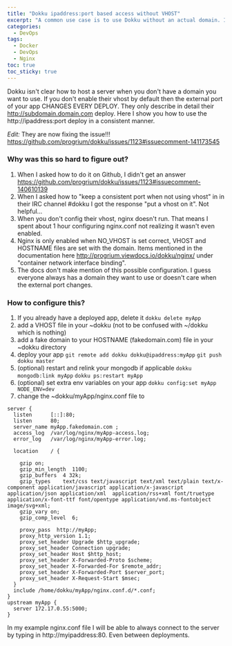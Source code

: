 ```yaml
---
title: "Dokku ipaddress:port based access without VHOST" 
excerpt: "A common use case is to use Dokku without an actual domain. I address how to use a consistent external port with an ip address since the docs don't."
categories:
  - DevOps
tags:
  - Docker
  - DevOps
  - Nginx
toc: true
toc_sticky: true
---
```

Dokku isn't clear how to host a server when you don't have a domain you want to use. If you don't enable their vhost by default then the external port of your app CHANGES EVERY DEPLOY. They only describe in detail their http://subdomain.domain.com deploy. Here I show you how to use the http://ipaddress:port deploy in a consistent manner.

*Edit:* They are now fixing the issue!!! [https://github.com/progrium/dokku/issues/1123#issuecomment-141173545 ](https://github.com/progrium/dokku/issues/1123#issuecomment-141173545 )

### Why was this so hard to figure out?
1. When I asked how to do it on Github, I didn't get an answer https://github.com/progrium/dokku/issues/1123#issuecomment-140610139
2. When I asked how to "keep a consistent port when not using vhost" in in their IRC channel #dokku I got the response "put a vhost on it". Not helpful...
3. When you don't config their vhost, nginx doesn't run. That means I spent about 1 hour configuring nginx.conf not realizing it wasn't even enabled.
4. Nginx is only enabled when NO_VHOST is set correct, VHOST and HOSTNAME files are set with the domain. Items mentioned in the documentation here http://progrium.viewdocs.io/dokku/nginx/ under "container network interface binding".
5. The docs don't make mention of this possible configuration. I guess everyone always has a domain they want to use or doesn't care when the external port changes.

### How to configure this?
1. If you already have a deployed app, delete it `dokku delete myApp`
2. add a VHOST file in your ~dokku (not to be confused with ~/dokku which is nothing)
3. add a fake domain to your HOSTNAME (fakedomain.com) file in your ~dokku directory
4. deploy your app `git remote add dokku dokku@ipaddress:myApp` `git push dokku master`
5. (optional) restart and relink your mongodb if applicable `dokku mongodb:link myApp` `dokku ps:restart myApp`
6. (optional) set extra env variables on your app `dokku config:set myApp NODE_ENV=dev`
7. change the ~dokku/myApp/nginx.conf file to 

```
server {
  listen      [::]:80;
  listen      80;
  server_name myApp.fakedomain.com ;
  access_log  /var/log/nginx/myApp-access.log;
  error_log   /var/log/nginx/myApp-error.log;

  location    / {

    gzip on;
    gzip_min_length  1100;
    gzip_buffers  4 32k;
    gzip_types    text/css text/javascript text/xml text/plain text/x-component application/javascript application/x-javascript application/json application/xml  application/rss+xml font/truetype application/x-font-ttf font/opentype application/vnd.ms-fontobject image/svg+xml;
    gzip_vary on;
    gzip_comp_level  6;

    proxy_pass  http://myApp;
    proxy_http_version 1.1;
    proxy_set_header Upgrade $http_upgrade;
    proxy_set_header Connection upgrade;
    proxy_set_header Host $http_host;
    proxy_set_header X-Forwarded-Proto $scheme;
    proxy_set_header X-Forwarded-For $remote_addr;
    proxy_set_header X-Forwarded-Port $server_port;
    proxy_set_header X-Request-Start $msec;
  }
  include /home/dokku/myApp/nginx.conf.d/*.conf;
}
upstream myApp {
  server 172.17.0.55:5000;
}
```

In my example nginx.conf file I will be able to always connect to the server by typing in http://myipaddress:80. Even between deployments.